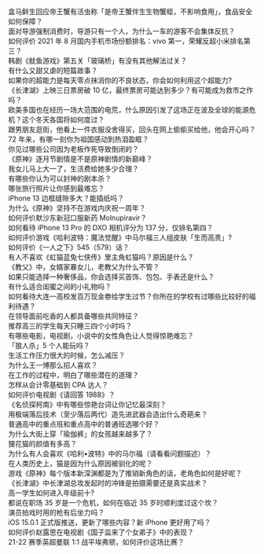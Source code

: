 盒马鲜生回应帝王蟹有活虫称「是帝王蟹伴生生物蟹蛭，不影响食用」，食品安全如何保障？  
面对导游强制消费时，导游只有一个人，为什么一车的游客不会集体反抗？  
如何评价 2021 年 8 月国内手机市场份额排名：vivo 第一，荣耀反超小米排名第三？  
韩剧《鱿鱼游戏》第五关「玻璃桥」有没有其他解法过关？  
有什么又甜又虐的短篇故事？  
如果你的超能力是每天零点抹消你的不良状态，你会如何利用这个超能力?  
《长津湖》上映三日票房破 10 亿，最终票房可能达到多少？有可能成为救市之作吗？  
欧美多国也在经历一场大范围的电荒，什么原因引发了这场正在波及全球的能源危机？这个冬天各国将如何度过？  
跟男朋友逛街，他看上一件衣服没舍得买，回头在网上偷偷买给他，他会开心吗？  
72 年来，有哪一刻你为祖国感动到热泪盈眶？  
你见过哪些公司因为老板作死导致倒闭的？  
《原神》逐月节剧情是不是原神剧情的新巅峰？  
我女儿马上大一了，生活费给她多少合理？  
有哪些你认为可以封神的剧本杀？  
哪张旅行照片让你感到最难忘？  
iPhone 13 边框缝隙多大？能插纸吗？  
为什么《原神》坚持不在游戏内庆祝一周年？  
如何评价默沙东新冠口服新药 Molnupiravir？  
如何看待 iPhone 13  Pro 的 DXO 相机评分为 137 分，仅排名第四？  
如何评价游戏《哈利波特：魔法觉醒》中马尔福三人组皮肤「生而高贵」?  
如何评价《一人之下》545（579）话？  
有人不喜欢《虹猫蓝兔七侠传》里主角虹猫吗？原因是什么？  
《教父》中，女婿家暴女儿，老教父为什么不管？  
如果只能选择一种奢侈品，你会选择买首饰、包包、手表还是什么？  
有什么适合闺蜜之间的小礼物吗？  
如何看待大连一高校发百万现金劵给学生过节？你所在的学校有过哪些比较好的福利待遇？  
在领导面前吃香的人都具备哪些共同特征？  
推荐高三的学生每天只睡三四个小时吗？  
有哪些电影，电视剧，小说中的女性角色让人觉得惊艳难忘？  
「狼人杀」5 个人能玩吗？  
生活工作压力很大的时候，怎么减压？  
为什么王一博那么招人喜欢？  
在工作的过程中，明白了哪些潜在的道理？  
怎样从会计零基础到 CPA 达人？  
如何评价电视剧《请回答 1988》？  
《名侦探柯南》中有哪些惊艳台词让你记忆最深刻？  
用极端落后技术（至少落后两代）造先进武器会造出什么奇葩来？  
普通高中的重点班和重点高中的普通班选哪个好？  
为什么大街上穿「瑜伽裤」的女孩越来越多了？  
狸花猫的颜值有多高？  
为什么有人会喜欢《哈利•波特》中的马尔福（请看看问题描述）？  
在人类历史上，猫是因为什么原因被驯化的呢？  
游戏《原神》每个版本新深渊都是为了推销新角色的话，老角色如何是好呢？  
《长津湖》中长津湖总攻发起时的冲锋是拍摄需要还是真实战术？  
高一学生如何进入年级前十?  
都说在职场 35 岁是一个危机，如何在临近 35 岁时顺利度过这个坎？  
演员拍戏时用的枪有后坐力吗？  
iOS 15.0.1 正式版推送，更新了哪些内容？新 iPhone 更好用了吗？  
如何评价赵露思在电视剧《国子监来了个女弟子》中的表现？  
21-22 赛季英超曼联 1:1 战平埃弗顿，如何评价这场比赛？  

